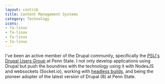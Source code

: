 ```yaml
---
layout: contrib
title: Content Management Systems
category: Technology
icons:
- fa-linux
- fa-linux
- fa-linux
- fa-linux
---
```

I've been an active member of the Drupal community, specifically the <a href="https://drupal.psu.edu/" target="_blank">PSU's Drupal Users Group</a> at Penn State. I not only develop applications using Drupal but push the boundries with the technology using it with NodesJS and websockets (Socket.io), working with <a href="https://www.ostraining.com/blog/drupal/what-is-headless-drupal/" target="_blank">headless builds</a>, and being the pioneer adopter of the latest version of Drupal (8) at Penn State.